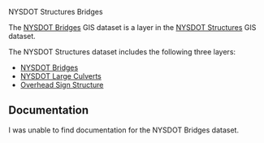 NYSDOT Structures Bridges

The [NYSDOT Bridges](https://data.gis.ny.gov/datasets/9e038774ef034c7cae5374f3e23f7a67_0/about?layer=0)
GIS dataset is a layer in the
[NYSDOT Structures](https://data.gis.ny.gov/maps/9e038774ef034c7cae5374f3e23f7a67/about)
GIS dataset.

The NYSDOT Structures dataset includes the following three layers:
* [NYSDOT Bridges](https://data.gis.ny.gov/datasets/9e038774ef034c7cae5374f3e23f7a67_0/about?layer=0)
* [NYSDOT Large Culverts](https://data.gis.ny.gov/datasets/9e038774ef034c7cae5374f3e23f7a67_1/about)
* [Overhead Sign Structure](https://data.gis.ny.gov/datasets/9e038774ef034c7cae5374f3e23f7a67_0?layer=2)

## Documentation

I was unable to find documentation for the NYSDOT Bridges dataset.

